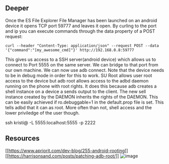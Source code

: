## Deeper ##

Once the ES File Explorer File Manager has been launched on an android device it opens TCP port 59777 and leaves it open. By curling to the port and ip you can execute commands through the data property of a POST request:

	curl --header "Content-Type: application/json" --request POST --data '{"command":"[my_awesome_cmd]"}' http://192.168.0.8:59777
	
This gives us access to a SSH server(android device) which allows us to connect to Port 5555 on the same server. We can bridge to that port from our own machine. We can now use adb connect. Note that the device needs to be in debug mode in order for this to work. SU Root allows user root access to the device but adb root allows access to the adbd daemon running on the phone with root rights. It does this because adb creates a shell instance on a device a sends output to the client. The new sell instance created by the DAEMON inherits the rights of the DAEMON. This can be easily achieved if ro.debuggable=1 in the default.prop file is set. This tells adbd that it can as root. More often than not, shell access and the lower priviledge of the user though.

ssh kristi@<ip address> -L 5555:localhost:5555 -p 2222


## Resources ##
[[https://www.apriorit.com/dev-blog/255-android-rooting]]
[[https://harrisonsand.com/posts/patching-adb-root/]]
![image](https://user-images.githubusercontent.com/70146213/139724724-fd55d27d-10aa-43bf-b546-72e439504965.png)
